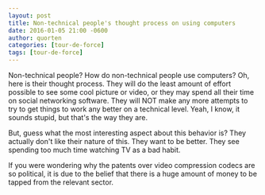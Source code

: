 ```yaml
---
layout: post
title: Non-technical people's thought process on using computers
date: 2016-01-05 21:00 -0600
author: quorten
categories: [tour-de-force]
tags: [tour-de-force]
---
```


Non-technical people?  How do non-technical people use computers?  Oh,
here is their thought process.  They will do the least amount of
effort possible to see some cool picture or video, or they may spend
all their time on social networking software.  They will NOT make any
more attempts to try to get things to work any better on a technical
level.  Yeah, I know, it sounds stupid, but that's the way they are.

But, guess what the most interesting aspect about this behavior is?
They actually don't like their nature of this.  They want to be
better.  They see spending too much time watching TV as a bad habit.

If you were wondering why the patents over video compression codecs
are so political, it is due to the belief that there is a huge amount
of money to be tapped from the relevant sector.
